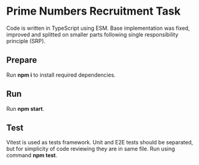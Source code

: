 # Prime Numbers Recruitment Task

Code is written in TypeScript using ESM. Base implementation was fixed, improved and splitted on smaller parts following single responsibility principle (SRP).

## Prepare

Run **npm i** to install required dependencies.

## Run

Run **npm start**.

## Test

Vitest is used as tests framework. Unit and E2E tests should be separated, but for simplicity of code reviewing they are in same file.
Run using command **npm test**.
